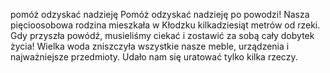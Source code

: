 pomóż odzyskać nadzieję 
Pomóż odzyskać nadzieję po powodzi! Nasza pięcioosobowa rodzina mieszkała w Kłodzku kilkadziesiąt metrów od rzeki. Gdy przyszła powódź, musieliśmy ciekać i zostawić za sobą cały dobytek życia!  Wielka woda zniszczyła wszystkie nasze meble, urządzenia i najważniejsze przedmioty. Udało nam się uratować tylko kilka rzeczy.
